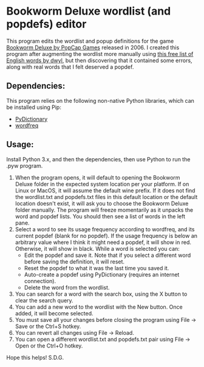 # Bookworm Deluxe wordlist (and popdefs) editor

This program edits the wordlist and popup definitions for the game [Bookworm Deluxe by PopCap Games](https://oldgamesdownload.com/bookworm-deluxe/) released in 2006. I created this program after augmenting the wordlist more manually using [this free list of English words by dwyl](https://github.com/dwyl/english-words), but then discovering that it contained some errors, along with real words that I felt deserved a popdef.

## Dependencies:
This program relies on the following non-native Python libraries, which can be installed using Pip:
- [PyDictionary](https://pypi.org/project/PyDictionary/)
- [wordfreq](https://pypi.org/project/wordfreq/)

## Usage:
Install Python 3.x, and then the dependencies, then use Python to run the .pyw program.

1. When the program opens, it will default to opening the Bookworm Deluxe folder in the expected system location per your platform. If on Linux or MacOS, it will assume the default wine prefix. If it does not find the wordlist.txt and popdefs.txt files in this default location or the default location doesn't exist, it will ask you to choose the Bookworm Deluxe folder manually. The program will freeze momentarily as it unpacks the word and popdef lists. You should then see a list of words in the left pane.
2. Select a word to see its usage frequency according to wordfreq, and its current popdef (blank for no popdef). If the usage frequency is below an arbitrary value where I think it might need a popdef, it will show in red. Otherwise, it will show in black. While a word is selected you can:
    - Edit the popdef and save it. Note that if you select a different word before saving the definition, it will reset.
    - Reset the popdef to what it was the last time you saved it.
    - Auto-create a popdef using PyDictionary (requires an internet connection).
    - Delete the word from the wordlist.
3. You can search for a word with the search box, using the X button to clear the search query.
4. You can add a new word to the wordlist with the New button. Once added, it will become selected.
5. You must save all your changes before closing the program using File -> Save or the Ctrl+S hotkey.
6. You can revert all changes using File -> Reload.
7. You can open a different wordlist.txt and popdefs.txt pair using File -> Open or the Ctrl+O hotkey.

Hope this helps! S.D.G.
